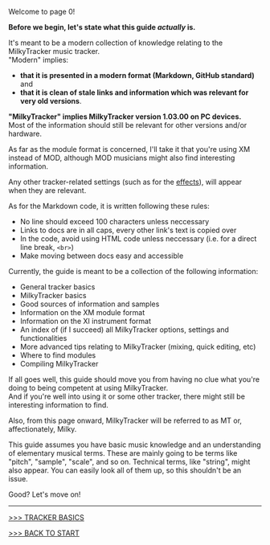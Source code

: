 Welcome to page 0!

**Before we begin, let's state what this guide *actually* is.**

It's meant to be a modern collection of knowledge relating to the MilkyTracker music tracker.<br>
"Modern" implies:

- **that it is presented in a modern format (Markdown, GitHub standard)** and
- **that it is clean of stale links and information which was relevant for very old versions**.

**"MilkyTracker" implies MilkyTracker version 1.03.00 on PC devices.**<br>
Most of the information should still be relevant for other versions and/or hardware.

As far as the module format is concerned, I'll take it that you're using XM instead of MOD, although
MOD musicians might also find interesting information.

Any other tracker-related settings (such as for the [effects](./fx.md)), will appear when they are
relevant.

As for the Markdown code, it is written following these rules:

- No line should exceed 100 characters unless neccessary
- Links to docs are in all caps, every other link's text is copied over
- In the code, avoid using HTML code unless neccessary (i.e. for a direct line break, `<br>`)
- Make moving between docs easy and accessible

Currently, the guide is meant to be a collection of the following information:

- General tracker basics
- MilkyTracker basics
- Good sources of information and samples
- Information on the XM module format
- Information on the XI instrument format
- An index of (if I succeed) all MilkyTracker options, settings and functionalities
- More advanced tips relating to MilkyTracker (mixing, quick editing, etc)
- Where to find modules
- Compiling MilkyTracker

If all goes well, this guide should move you from having no clue what you're doing to being
competent at using MilkyTracker.<br>
And if you're well into using it or some other tracker, there might still be interesting information
to find.

Also, from this page onward, MilkyTracker will be referred to as MT or, affectionately, Milky.

This guide assumes you have basic music knowledge and an understanding of elementary musical terms.
These are mainly going to be terms like "pitch", "sample", "scale", and so on. Technical terms, like
"string", might also appear. You can easily look all of them up, so this shouldn't be an issue.

Good? Let's move on!

---

[>>> TRACKER BASICS](./basics.md)

[>>> BACK TO START](../README.md)
